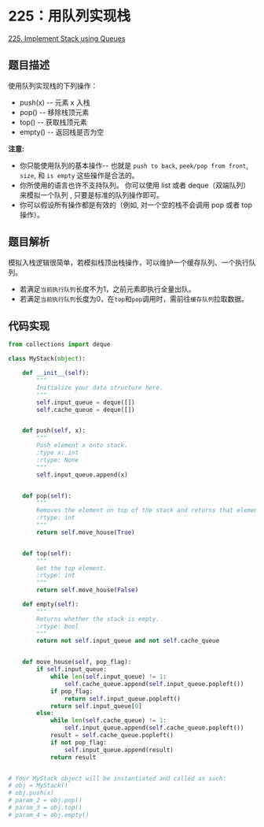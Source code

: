 # 225：用队列实现栈

[225. Implement Stack using Queues](https://leetcode.com/problems/implement-stack-using-queues/)

## 题目描述

使用队列实现栈的下列操作：

- push(x) -- 元素 x 入栈
- pop() -- 移除栈顶元素
- top() -- 获取栈顶元素
- empty() -- 返回栈是否为空

**注意:**

- 你只能使用队列的基本操作-- 也就是 `push to back`, `peek/pop from front`, `size`, 和 `is empty` 这些操作是合法的。
- 你所使用的语言也许不支持队列。 你可以使用 list 或者 deque（双端队列）来模拟一个队列 , 只要是标准的队列操作即可。
- 你可以假设所有操作都是有效的（例如, 对一个空的栈不会调用 pop 或者 top 操作）。

## 题目解析

模拟入栈逻辑很简单，若模拟栈顶出栈操作，可以维护一个缓存队列、一个执行队列。

- 若满足`当前执行队列`长度不为1，之前元素即执行全量出队。
- 若满足`当前执行队列`长度为0，在`top`和`pop`调用时，需前往`缓存队列`拉取数据。

## 代码实现

```py
from collections import deque

class MyStack(object):

    def __init__(self):
        """
        Initialize your data structure here.
        """
        self.input_queue = deque([])
        self.cache_queue = deque([])


    def push(self, x):
        """
        Push element x onto stack.
        :type x: int
        :rtype: None
        """
        self.input_queue.append(x)


    def pop(self):
        """
        Removes the element on top of the stack and returns that element.
        :rtype: int
        """
        return self.move_house(True)


    def top(self):
        """
        Get the top element.
        :rtype: int
        """
        return self.move_house(False)

    def empty(self):
        """
        Returns whether the stack is empty.
        :rtype: bool
        """
        return not self.input_queue and not self.cache_queue


    def move_house(self, pop_flag):
        if self.input_queue:
            while len(self.input_queue) != 1:
                self.cache_queue.append(self.input_queue.popleft())
            if pop_flag:
                return self.input_queue.popleft()
            return self.input_queue[0]
        else:
            while len(self.cache_queue) != 1:
                self.input_queue.append(self.cache_queue.popleft())
            result = self.cache_queue.popleft()
            if not pop_flag:
                self.input_queue.append(result)
            return result


# Your MyStack object will be instantiated and called as such:
# obj = MyStack()
# obj.push(x)
# param_2 = obj.pop()
# param_3 = obj.top()
# param_4 = obj.empty()
```
